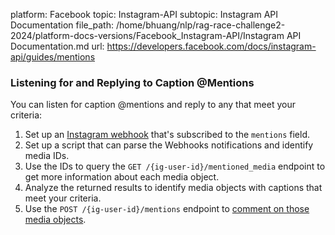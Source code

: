 platform: Facebook
topic: Instagram-API
subtopic: Instagram API Documentation
file_path: /home/bhuang/nlp/rag-race-challenge2-2024/platform-docs-versions/Facebook_Instagram-API/Instagram API Documentation.md
url: https://developers.facebook.com/docs/instagram-api/guides/mentions

### Listening for and Replying to Caption @Mentions

You can listen for caption @mentions and reply to any that meet your criteria:

1. Set up an [Instagram webhook](https://developers.facebook.com/docs/instagram-api/guides/webhooks) that's subscribed to the `mentions` field.
2. Set up a script that can parse the Webhooks notifications and identify media IDs.
3. Use the IDs to query the `GET /{ig-user-id}/mentioned_media` endpoint to get more information about each media object.
4. Analyze the returned results to identify media objects with captions that meet your criteria.
5. Use the `POST /{ig-user-id}/mentions` endpoint to [comment on those media objects](https://developers.facebook.com/docs/instagram-api/reference/ig-user/mentions#creating).

[](#)

[](#)